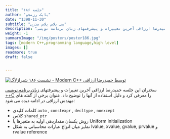 ```yaml
---
title: "جلسه ۱۸۶"
author: "بابک رزمجو"
date: "1398-11-30"
subtitle: "سی پلاس پلاس مدرن" 
description: "نشست ۱۸۶ شیرازلاگ. در این جلسه مهندس حمیدرضا ارزاقی آخرین تغییرات و پیشرفتهای زبان برنامه نویسی ++C را معرفی کرد"
weight: -1
summaryImage: "/img/posters/poster186.jpg"
tags: [modern C++,programming language,high level]
images: []
readmore: true
draft: false


---
```

[![نشست ۱۸۶ شیرازلاگ - Modern C++ توسط حمیدرضا ارزاقی](/img/posters/poster186.jpg)](/img/posters/poster186.jpg)


سخنران این جلسه حمیدرضا ارزاقی آخرین تغییرات و پیشرفتهای [زبان برنامه نویسی ++C](http://www.icce.rug.nl/documents/cplusplus/) را معرفی کرد و دلیل استفاده از آنها را توضیح داد. عنوان برخی از گفته های مهندس ارزاقی در ادامه دیده می شود:

* کلمات کلیدی ‍`auto` , `constexpr` , `decltype` , `noexcept`
* کلاس `shared_ptr`
* روش یکسان مقداردهی اولیه به متغیرها یا Uniform initialization
* تمایز میان انواع عبارات محاسباتی به شکل lvalue, xvalue, gvalue, prvalue و rvalue reference


